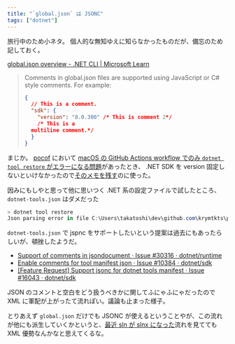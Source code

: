 ```yaml
---
title: "`global.json` は JSONC"
tags: ["dotnet"]
---
```


旅行中のため小ネタ。
個人的な無知ゆえに知らなかったものだが、備忘のため記しておく。

[global.json overview - .NET CLI | Microsoft Learn](https://learn.microsoft.com/en-us/dotnet/core/tools/global-json)

> Comments in global.json files are supported using JavaScript or C# style comments. For example:
>
> ```json
> {
>   // This is a comment.
>   "sdk": {
>     "version": "8.0.300" /* This is comment 2*/
>     /* This is a
>   multiline comment.*/
>   }
> }
> ```

まじか。
[pocof](https://github.com/krymtkts/pocof) において [macOS の GitHub Actions workflow でのみ `dotnet tool restore` がエラーになる問題](https://github.com/dotnet/sdk/issues/46857)があったとき、 .NET SDK を version 固定しないといけなかったので[そのメモを残す](https://github.com/krymtkts/pocof/commit/d4ff96628ce470a52e74b29fdd0b67f44161e6e0)のに使った。

因みにもしやと思って他に思いつく .NET 系の設定ファイルで試したところ、 `dotnet-tools.json` はダメだった

```powershell
> dotnet tool restore
Json parsing error in file C:\Users\takatoshi\dev\github.com\krymtkts\pocof\.config\dotnet-tools.json : '/' is invalid after a value. Expected either ',', '}', or ']'. LineNumber: 5 | BytePositionInLine: 6.
```

`dotnet-tools.json` で jspnc をサポートしたいという提案は過去にもあったらしいが、頓挫したようだ。

- [Support of comments in jsondocument · Issue #30316 · dotnet/runtime](https://github.com/dotnet/runtime/issues/30316)
- [Enable comments for tool manifest json · Issue #10384 · dotnet/sdk](https://github.com/dotnet/sdk/issues/10384)
- [[Feature Request] Support jsonc for dotnet tools manifest · Issue #16043 · dotnet/sdk](https://github.com/dotnet/sdk/issues/16043)

JSON のコメントと空白をどう扱うべきかに関してふにゃふにゃだったので XML に軍配が上がったて流れぽい。議論も止まった様子。

とりあえず `global.json` だけでも JSONC が使えるということやが、この流れが他にも派生していくかというと、[最近 sln が slnx になった](https://devblogs.microsoft.com/dotnet/introducing-slnx-support-dotnet-cli/)流れを見てても XML 優勢なんかなと思えてくるな。
